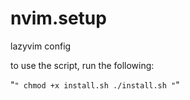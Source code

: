 # nvim.setup

lazyvim config

to use the script, run the following:

"`"
chmod +x install.sh
./install.sh
"`"
